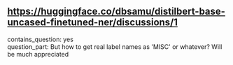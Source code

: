 ## https://huggingface.co/dbsamu/distilbert-base-uncased-finetuned-ner/discussions/1

contains_question: yes  
question_part: But how to get real label names as 'MISC' or whatever? Will be much appreciated